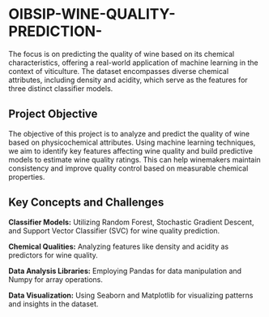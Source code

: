 # OIBSIP-WINE-QUALITY-PREDICTION-
The focus is on predicting the quality of wine based on its chemical characteristics, offering a real-world application of machine learning in the context of viticulture. The dataset encompasses diverse chemical attributes, including density and acidity, which serve as the features for three distinct classifier models.

## Project Objective

The objective of this project is to analyze and predict the quality of wine based on physicochemical attributes. Using machine learning techniques, we aim to identify key features affecting wine quality and build predictive models to estimate wine quality ratings. This can help winemakers maintain consistency and improve quality control based on measurable chemical properties.

## Key Concepts and Challenges

**Classifier Models:** Utilizing Random Forest, Stochastic Gradient Descent, and Support Vector Classifier (SVC) for wine quality prediction.

**Chemical Qualities:** Analyzing features like density and acidity as predictors for wine quality.

**Data Analysis Libraries:** Employing Pandas for data manipulation and Numpy for array operations.

**Data Visualization:** Using Seaborn and Matplotlib for visualizing patterns and insights in the dataset.



